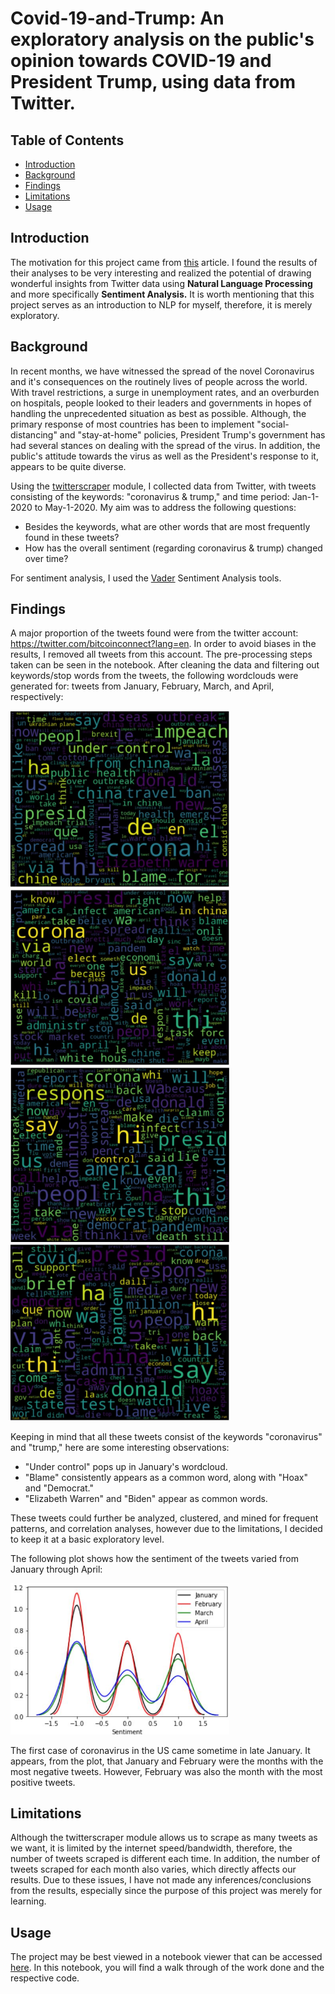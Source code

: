 # Covid-19-and-Trump: An exploratory analysis on the public's opinion towards COVID-19 and President Trump, using data from Twitter.

## Table of Contents
* [Introduction](#introduction)
* [Background](#background)
* [Findings](#findings)
* [Limitations](#limitations)
* [Usage](#usage)

## Introduction

The motivation for this project came from [this](https://towardsdatascience.com/understanding-political-twitter-ce3476a38377) article. I found the results of their analyses to be very interesting and realized the potential of drawing wonderful insights from Twitter data using **Natural Language Processing** and more specifically **Sentiment Analysis.** It is worth mentioning that this project serves as an introduction to NLP for myself, therefore, it is merely exploratory.

## Background

In recent months, we have witnessed the spread of the novel Coronavirus and it's consequences on the routinely lives of people across the world. With travel restrictions, a surge in unemployment rates, and an overburden on hospitals, people looked to their leaders and governments in hopes of handling the unprecedented situation as best as possible. Although, the primary response of most countries has been to implement "social-distancing" and "stay-at-home" policies, President Trump's government has had several stances on dealing with the spread of the virus. In addition, the public's attitude towards the virus as well as the President's response to it, appears to be quite diverse.

Using the [twitterscraper](https://github.com/taspinar/twitterscraper) module, I collected data from Twitter, with tweets consisting of the keywords: "coronavirus & trump," and time period: Jan-1-2020 to May-1-2020. My aim was to address the following questions:

- Besides the keywords, what are other words that are most frequently found in these tweets?
- How has the overall sentiment (regarding coronavirus & trump) changed over time?

For sentiment analysis, I used the [Vader](https://github.com/cjhutto/vaderSentiment) Sentiment Analysis tools.

## Findings

A major proportion of the tweets found were from the twitter account: https://twitter.com/bitcoinconnect?lang=en. In order to avoid biases in the results, I removed all tweets from this account. The pre-processing steps taken can be seen in the notebook. After cleaning the data and filtering out keywords/stop words from the tweets, the following wordclouds were generated for: tweets from January, February, March, and April, respectively:

<img src="Visualizations/jan.JPG" width=350>          <img src="Visualizations/feb.JPG" width=350>
<img src="Visualizations/march.JPG" width=350>        <img src="Visualizations/april.JPG" width=350>  

Keeping in mind that all these tweets consist of the keywords "coronavirus" and "trump," here are some interesting observations:
- "Under control" pops up in January's wordcloud.
- "Blame" consistently appears as a common word, along with "Hoax" and "Democrat."
- "Elizabeth Warren" and "Biden" appear as common words.

These tweets could further be analyzed, clustered, and mined for frequent patterns, and correlation analyses, however due to the limitations, I decided to keep it at a basic exploratory level.

The following plot shows how the sentiment of the tweets varied from January through April:

<img src="Visualizations/SentimentAnalysis.JPG" width=350>

The first case of coronavirus in the US came sometime in late January. It appears, from the plot, that January and February were the months with the most negative tweets. However, February was also the month with the most positive tweets.

## Limitations

Although the twitterscraper module allows us to scrape as many tweets as we want, it is limited by the internet speed/bandwidth, therefore, the number of tweets scraped is different each time. In addition, the number of tweets scraped for each month also varies, which directly affects our results. Due to these issues, I have not made any inferences/conclusions from the results, especially since the purpose of this project was merely for learning.

## Usage

The project may be best viewed in a notebook viewer that can be accessed [here](). In this notebook, you will find a walk through of the work done and the respective code.
